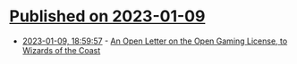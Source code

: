 # [Published on 2023-01-09](index.md)

* [2023-01-09, 18:59:57](https://news.ycombinator.com/item?id=34314448) - [An Open Letter on the Open Gaming License, to Wizards of the Coast](https://www.opendnd.games)
